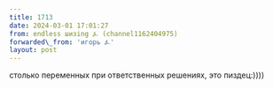 ```yaml
---
title: 1713
date: 2024-03-01 17:01:27
from: endless шизing ⍼ (channel1162404975)
forwarded\_from: 'игорь ⍼'
layout: post
---
```


столько переменных при ответственных решениях, это пиздец:))))
